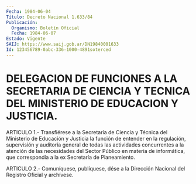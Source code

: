 ```yaml
---
Fecha: 1984-06-04
Título: Decreto Nacional 1.633/84
Publicación:
  Organismo: Boletín Oficial
  Fecha: 1984-06-07
Estado: Vigente
SAIJ: https://www.saij.gob.ar/DN19840001633
Id: 123456789-0abc-336-1000-4891soterced
---
```

# DELEGACION DE FUNCIONES A LA SECRETARIA DE CIENCIA Y TECNICA DEL MINISTERIO DE EDUCACION Y JUSTICIA.

<a id="1"></a>
ARTICULO  1.- Transfiérese a la Secretaría de Ciencia y Técnica del Ministerio  de  Educación  y  Justicia la función de entender en la regulación,  supervisión  y  auditoría    general    de  todas  las actividades  concurrentes  a  la  atención  de las necesidades  del Sector Público en materia de informática, que  correspondía a la ex Secretaría de Planeamiento.

<a id="2"></a>
ARTICULO  2.- Comuníquese, publíquese, dése a la Dirección Nacional del Registro Oficial y archívese.